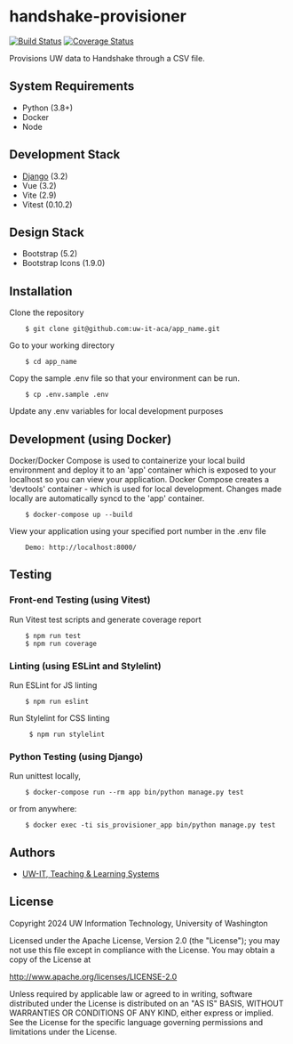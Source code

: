 # handshake-provisioner

[![Build Status](https://github.com/uw-it-aca/handshake-provisioner/workflows/Build%2C%20Test%20and%20Deploy/badge.svg?branch=main)](https://github.com/uw-it-aca/handshake-provisioner/actions)
[![Coverage Status](https://coveralls.io/repos/github/uw-it-aca/handshake-provisioner/badge.svg?branch=main)](https://coveralls.io/github/uw-it-aca/handshake-provisioner?branch=main)

Provisions UW data to Handshake through a CSV file.


## System Requirements

- Python (3.8+)
- Docker
- Node

## Development Stack

- [Django](https://www.djangoproject.com) (3.2)
- Vue (3.2)
- Vite (2.9)
- Vitest (0.10.2)

## Design Stack

- Bootstrap (5.2)
- Bootstrap Icons (1.9.0)

## Installation

Clone the repository

        $ git clone git@github.com:uw-it-aca/app_name.git

Go to your working directory

        $ cd app_name

Copy the sample .env file so that your environment can be run.

        $ cp .env.sample .env

Update any .env variables for local development purposes

## Development (using Docker)

Docker/Docker Compose is used to containerize your local build environment and deploy it to an 'app' container which is exposed to your localhost so you can view your application. Docker Compose creates a 'devtools' container - which is used for local development. Changes made locally are automatically syncd to the 'app' container.

        $ docker-compose up --build

View your application using your specified port number in the .env file

        Demo: http://localhost:8000/

## Testing

### Front-end Testing (using Vitest)

Run Vitest test scripts and generate coverage report

        $ npm run test
        $ npm run coverage

### Linting (using ESLint and Stylelint)

Run ESLint for JS linting

        $ npm run eslint

Run Stylelint for CSS linting

         $ npm run stylelint

### Python Testing (using Django)

Run unittest locally,

        $ docker-compose run --rm app bin/python manage.py test

or from anywhere:

        $ docker exec -ti sis_provisioner_app bin/python manage.py test

## Authors

- [UW-IT, Teaching & Learning Systems](https://github.com/uw-it-aca)

## License

Copyright 2024 UW Information Technology, University of Washington

Licensed under the Apache License, Version 2.0 (the "License"); you may not use this file except in compliance with the License. You may obtain a copy of the License at

<http://www.apache.org/licenses/LICENSE-2.0>

Unless required by applicable law or agreed to in writing, software distributed under the License is distributed on an "AS IS" BASIS, WITHOUT WARRANTIES OR CONDITIONS OF ANY KIND, either express or implied. See the License for the specific language governing permissions and limitations under the License.
